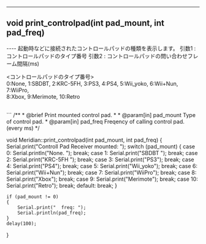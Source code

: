 ----  
<h2><b>void print_controlpad(int pad_mount, int pad_freq)</b></h2>
----  
起動時などに接続されたコントロールパッドの種類を表示します。  
引数1 : コントロールパッドのタイプ番号  
引数2 : コントロールパッドの問い合わせフレーム間隔(ms)  
  
<コントロールパッドのタイプ番号>   
0:None, 1:SBDBT, 2:KRC-5FH, 3:PS3, 4:PS4, 5:Wii_yoko, 6:Wii+Nun, 7:WiiPro,  
8:Xbox, 9:Merimote, 10:Retro  
  
<br>  
```  
/**
 * @brief Print mounted control pad.
 *
 * @param[in] pad_mount Type of control pad.
 * @param[in] pad_freq Freqency of calling control pad.(every ms)
 */

void Meridian::print_controlpad(int pad_mount, int pad_freq)
{
    Serial.print("Controll Pad Receiver mounted: ");
    switch (pad_mount)
    {
    case 0:
        Serial.println("None. ");
        break;
    case 1:
        Serial.print("SBDBT ");
        break;
    case 2:
        Serial.print("KRC-5FH ");
        break;
    case 3:
        Serial.print("PS3");
        break;
    case 4:
        Serial.print("PS4");
        break;
    case 5:
        Serial.print("Wii_yoko");
        break;
    case 6:
        Serial.print("Wii+Nun");
        break;
    case 7:
        Serial.print("WiiPro");
        break;
    case 8:
        Serial.print("Xbox");
        break;
    case 9:
        Serial.print("Merimote");
        break;
    case 10:
        Serial.print("Retro");
        break;
    default:
        break;
    }

    if (pad_mount != 0)
    {
        Serial.print("  freq: ");
        Serial.println(pad_freq);
    }
    delay(100);
}
```